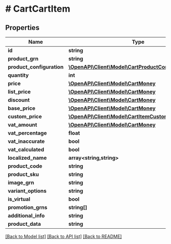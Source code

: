 # # CartCartItem


## Properties 


Name | Type | Description | Notes
------------ | ------------- | ------------- | -------------
**id**| **string** |   | [optional]
**product_grn**| **string** |   | [optional]
**product_configuration**| [**\OpenAPI\Client\Model\CartProductConfigurationStep[]**](CartProductConfigurationStep.md) |   | [optional]
**quantity**| **int** |   | [optional]
**price**| [**\OpenAPI\Client\Model\CartMoney**](CartMoney.md) |   | [optional]
**list_price**| [**\OpenAPI\Client\Model\CartMoney**](CartMoney.md) |   | [optional]
**discount**| [**\OpenAPI\Client\Model\CartMoney**](CartMoney.md) |   | [optional]
**base_price**| [**\OpenAPI\Client\Model\CartMoney**](CartMoney.md) |   | [optional]
**custom_price**| [**\OpenAPI\Client\Model\CartItemCustomPrice**](CartItemCustomPrice.md) |   | [optional]
**vat_amount**| [**\OpenAPI\Client\Model\CartMoney**](CartMoney.md) |   | [optional]
**vat_percentage**| **float** |   | [optional]
**vat_inaccurate**| **bool** |   | [optional]
**vat_calculated**| **bool** |   | [optional]
**localized_name**| **array<string,string>** |   | [optional]
**product_code**| **string** |   | [optional]
**product_sku**| **string** |   | [optional]
**image_grn**| **string** |   | [optional]
**variant_options**| **string** |   | [optional]
**is_virtual**| **bool** |   | [optional]
**promotion_grns**| **string[]** |   | [optional]
**additional_info**| **string** |   | [optional]
**product_data**| **string** |   | [optional]


[[Back to Model list]](../../README.md#models) [[Back to API list]](../../README.md#endpoints) [[Back to README]](../../README.md)


